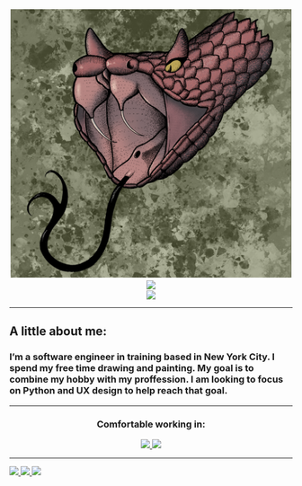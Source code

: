 <div align="center">
    <img width=500px src="Images/GitgubPicture.png">
    <br>
    <img align="center" src="https://github-readme-stats.vercel.app/api?username=ramonm47&hide=stars,issues&include_all_commits=true&count_private=true&show_icons=true&theme=synthwave" /> 
    <br> 
    <img align="center" src="https://github-readme-stats.vercel.app/api/top-langs/?username=ramonm47&layout=compact&theme=synthwave" />
</div>

---
<h2>A little about me:</h2>
  <h3>I’m a software engineer in training based in New York City. I spend my free time drawing and painting. My goal is to combine my hobby with my proffession. I am looking to focus on Python and UX design to help reach that goal.  </h3>

---

<div align="center">
    <h3>Comfortable working in:</h3>
    <a href="#"><img src="https://img.shields.io/badge/-Windows-0078D6?style=flat-square&logo=Windows&logoColor=white" />  </a>
    <a href="#"><img src="https://img.shields.io/badge/-Ubuntu-0078D6?style=flat-square&logo=Ubuntu&logoColor=white" />  </a>
 </div>

 ---

 <a href="https://www.rmesa.info/"><img src="https://img.shields.io/badge/-Personal_Website-000000?style=flat-square&logo=Coderwall&logoColor=white" />  </a>
    <a href="https://www.linkedin.com/in/ramon-mesa-rm47/"><img src="https://img.shields.io/badge/-LinkedIn-0077B5?style=flat-square&logo=LinkedIn&logoColor=white" />  </a>
    <a href="https://github.com/RamonM47"><img src="https://img.shields.io/github/followers/manliestben?color=black&label=GitHub&logo=GitHub&logoColor=white&style=flat-square" />  </a>
